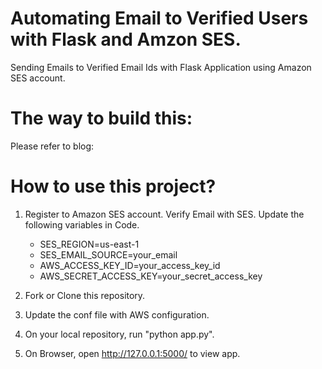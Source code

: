 Automating Email to Verified Users with Flask and Amzon SES.
===================================================

Sending Emails to Verified Email Ids with Flask Application using Amazon SES account.

The way to build this:
======================

Please refer to blog:

How to use this project?
========================
1. Register to Amazon SES account. Verify Email with SES. Update the following variables in Code.

   - SES_REGION=us-east-1
   - SES_EMAIL_SOURCE=your_email
   - AWS_ACCESS_KEY_ID=your_access_key_id
   - AWS_SECRET_ACCESS_KEY=your_secret_access_key

2. Fork or Clone this repository.

3. Update the conf file with AWS configuration.

4. On your local repository, run "python app.py".

5. On Browser, open http://127.0.0.1:5000/ to view app.
